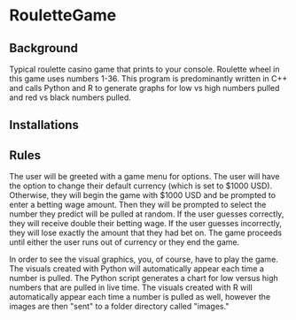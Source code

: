 # RouletteGame

## Background
Typical roulette casino game that prints to your console. Roulette wheel in this game uses numbers 1-36. This program is predominantly written in C++ and calls Python and R to generate graphs for low vs high numbers pulled and red vs black numbers pulled. 

## Installations

## Rules
The user will be greeted with a game menu for options. The user will have the option to change their default currency (which is set to $1000 USD). Otherwise, they will begin the game with $1000 USD and be prompted to enter a betting wage amount. Then they will be prompted to select the number they predict will be pulled at random. If the user guesses correctly, they will receive double their betting wage. If the user guesses incorrectly, they will lose exactly the amount that they had bet on. The game proceeds until either the user runs out of currency or they end the game. 

In order to see the visual graphics, you, of course, have to play the game. The visuals created with Python will automatically appear each time a number is pulled. The Python script generates a chart for low versus high numbers that are pulled in live time. The visuals created with R will automatically appear each time a number is pulled as well, however the images are then "sent" to a folder directory called "images." 

